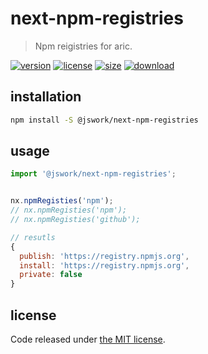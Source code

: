 # next-npm-registries
> Npm reigistries for aric.

[![version][version-image]][version-url]
[![license][license-image]][license-url]
[![size][size-image]][size-url]
[![download][download-image]][download-url]

## installation
```bash
npm install -S @jswork/next-npm-registries
```

## usage
```js
import '@jswork/next-npm-registries';


nx.npmRegisties('npm');
// nx.npmRegisties('npm');
// nx.npmRegisties('github');

// resutls
{
  publish: 'https://registry.npmjs.org',
  install: 'https://registry.npmjs.org',
  private: false
}
```

## license
Code released under [the MIT license](https://github.com/afeiship/next-npm-registries/blob/master/LICENSE.txt).

[version-image]: https://img.shields.io/npm/v/@jswork/next-npm-registries
[version-url]: https://npmjs.org/package/@jswork/next-npm-registries

[license-image]: https://img.shields.io/npm/l/@jswork/next-npm-registries
[license-url]: https://github.com/afeiship/next-npm-registries/blob/master/LICENSE.txt

[size-image]: https://img.shields.io/bundlephobia/minzip/@jswork/next-npm-registries
[size-url]: https://github.com/afeiship/next-npm-registries/blob/master/dist/next-npm-registries.min.js

[download-image]: https://img.shields.io/npm/dm/@jswork/next-npm-registries
[download-url]: https://www.npmjs.com/package/@jswork/next-npm-registries
